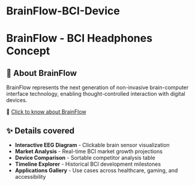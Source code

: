 # BrainFlow-BCI-Device
# BrainFlow - BCI Headphones Concept

## 🧠 About BrainFlow

BrainFlow represents the next generation of non-invasive brain-computer interface technology, enabling thought-controlled interaction with digital devices.

🧠  [Click to know about BrainFlow](https://k-saicharan.github.io/BrainFlow-BCI-Device/)

## ✨ Details covered

- **Interactive EEG Diagram** - Clickable brain sensor visualization
- **Market Analysis** - Real-time BCI market growth projections  
- **Device Comparison** - Sortable competitor analysis table
- **Timeline Explorer** - Historical BCI development milestones
- **Applications Gallery** - Use cases across healthcare, gaming, and accessibility

